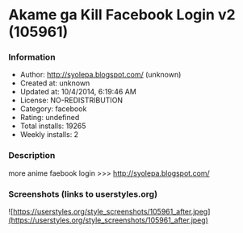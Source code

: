 # Akame ga Kill Facebook Login v2 (105961)

### Information
- Author: http://syolepa.blogspot.com/ (unknown)
- Created at: unknown
- Updated at: 10/4/2014, 6:19:46 AM
- License: NO-REDISTRIBUTION
- Category: facebook
- Rating: undefined
- Total installs: 19265
- Weekly installs: 2


### Description
more anime faebook login >>> http://syolepa.blogspot.com/


### Screenshots (links to userstyles.org)
![https://userstyles.org/style_screenshots/105961_after.jpeg](https://userstyles.org/style_screenshots/105961_after.jpeg)


